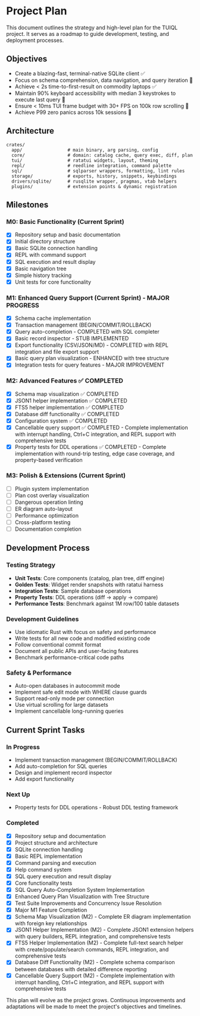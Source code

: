 # Project Plan

This document outlines the strategy and high-level plan for the TUIQL project. It serves as a roadmap to guide development, testing, and deployment processes.

## Objectives

- Create a blazing-fast, terminal-native SQLite client ✅
- Focus on schema comprehension, data navigation, and query iteration 🚧
- Achieve < 2s time-to-first-result on commodity laptops ✅
- Maintain 90% keyboard accessibility with median 3 keystrokes to execute last query 🚧
- Ensure < 10ms TUI frame budget with 30+ FPS on 100k row scrolling 🚧
- Achieve P99 zero panics across 10k sessions 🚧

## Architecture

```
crates/
  app/                 # main binary, arg parsing, config
  core/                # domain: catalog cache, query exec, diff, plan
  tui/                 # ratatui widgets, layout, theming
  repl/                # reedline integration, command palette
  sql/                 # sqlparser wrappers, formatting, lint rules
  storage/             # exports, history, snippets, keybindings
  drivers/sqlite/      # rusqlite wrapper, pragmas, vtab helpers
  plugins/             # extension points & dynamic registration
```

## Milestones

### M0: Basic Functionality (Current Sprint)
- [x] Repository setup and basic documentation
- [x] Initial directory structure
- [x] Basic SQLite connection handling
- [x] REPL with command support
- [x] SQL execution and result display
- [x] Basic navigation tree
- [x] Simple history tracking
- [x] Unit tests for core functionality

### M1: Enhanced Query Support (Current Sprint) - MAJOR PROGRESS
- [x] Schema cache implementation
- [x] Transaction management (BEGIN/COMMIT/ROLLBACK)
- [x] Query auto-completion - COMPLETED with SQL completer
- [x] Basic record inspector - STUB IMPLEMENTED
- [x] Export functionality (CSV/JSON/MD) - COMPLETED with REPL integration and file export support
- [x] Basic query plan visualization - ENHANCED with tree structure
- [x] Integration tests for query features - MAJOR IMPROVEMENT

### M2: Advanced Features ✅ COMPLETED
- [x] Schema map visualization ✅ COMPLETED
- [x] JSON1 helper implementation ✅ COMPLETED
- [x] FTS5 helper implementation ✅ COMPLETED
- [x] Database diff functionality ✅ COMPLETED
- [x] Configuration system ✅ COMPLETED
- [x] Cancellable query support ✅ COMPLETED - Complete implementation with interrupt handling, Ctrl+C integration, and REPL support with comprehensive tests
- [x] Property tests for DDL operations ✅ COMPLETED - Complete implementation with round-trip testing, edge case coverage, and property-based verification

### M3: Polish & Extensions (Current Sprint)
- [ ] Plugin system implementation
- [ ] Plan cost overlay visualization
- [ ] Dangerous operation linting
- [ ] ER diagram auto-layout
- [ ] Performance optimization
- [ ] Cross-platform testing
- [ ] Documentation completion

## Development Process

### Testing Strategy
- **Unit Tests**: Core components (catalog, plan tree, diff engine)
- **Golden Tests**: Widget render snapshots with ratatui harness
- **Integration Tests**: Sample database operations
- **Property Tests**: DDL operations (diff → apply → compare)
- **Performance Tests**: Benchmark against 1M row/100 table datasets

### Development Guidelines
- Use idiomatic Rust with focus on safety and performance
- Write tests for all new code and modified existing code
- Follow conventional commit format
- Document all public APIs and user-facing features
- Benchmark performance-critical code paths

### Safety & Performance
- Auto-open databases in autocommit mode
- Implement safe edit mode with WHERE clause guards
- Support read-only mode per connection
- Use virtual scrolling for large datasets
- Implement cancellable long-running queries

## Current Sprint Tasks

### In Progress
- Implement transaction management (BEGIN/COMMIT/ROLLBACK)
- Add auto-completion for SQL queries
- Design and implement record inspector
- Add export functionality

### Next Up
- Property tests for DDL operations - Robust DDL testing framework

### Completed
- [x] Repository setup and documentation
- [x] Project structure and architecture
- [x] SQLite connection handling
- [x] Basic REPL implementation
- [x] Command parsing and execution
- [x] Help command system
- [x] SQL query execution and result display
- [x] Core functionality tests
- [x] SQL Query Auto-Completion System Implementation
- [x] Enhanced Query Plan Visualization with Tree Structure
- [x] Test Suite Improvements and Concurrency Issue Resolution
- [x] Major M1 Feature Completion
- [x] Schema Map Visualization (M2) - Complete ER diagram implementation with foreign key relationships
- [x] JSON1 Helper Implementation (M2) - Complete JSON1 extension helpers with query builders, REPL integration, and comprehensive tests
- [x] FTS5 Helper Implementation (M2) - Complete full-text search helper with create/populate/search commands, REPL integration, and comprehensive tests
- [x] Database Diff Functionality (M2) - Complete schema comparison between databases with detailed difference reporting
- [x] Cancellable Query Support (M2) - Complete implementation with interrupt handling, Ctrl+C integration, and REPL support with comprehensive tests

This plan will evolve as the project grows. Continuous improvements and adaptations will be made to meet the project's objectives and timelines.
